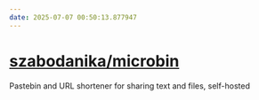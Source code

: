 ```yaml
---
date: 2025-07-07 00:50:13.877947
---
```


# [szabodanika/microbin](https://github.com/szabodanika/microbin)

Pastebin and URL shortener for sharing text and files, self-hosted